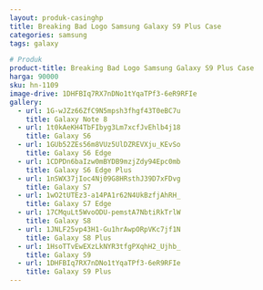 ```yaml
---
layout: produk-casinghp
title: Breaking Bad Logo Samsung Galaxy S9 Plus Case
categories: samsung
tags: galaxy

# Produk
product-title: Breaking Bad Logo Samsung Galaxy S9 Plus Case
harga: 90000
sku: hn-1109
image-drive: 1DHFBIq7RX7nDNo1tYqaTPf3-6eR9RFIe
gallery:
  - url: 1G-wJZz66ZfC9N5mpsh3fhgf43T0eBC7u
    title: Galaxy Note 8
  - url: 1t0kAeKH4TbFIbyg3Lm7xcfJvEhlb4j18
    title: Galaxy S6
  - url: 1GUb52ZEs56m8VUz5UlDZREVXju_KEvSo
    title: Galaxy S6 Edge
  - url: 1CDPDn6baIzw0mBYDB9mzjZdy94Epc0mb
    title: Galaxy S6 Edge Plus
  - url: 1nSWX37jIoc4Nj09G8HRsthJ39D7xFDvg
    title: Galaxy S7
  - url: 1wO2tUTEz3-a14PA1r62N4UkBzfjAhRH_
    title: Galaxy S7 Edge
  - url: 17CMquLt5WvoODU-pemstA7NbtiRkTrlW
    title: Galaxy S8
  - url: 1JNLF25vp43H1-Gu1hrAwpORpVKc7jf1N
    title: Galaxy S8 Plus
  - url: 1HsoTTvEwEXzLkNYR3tfgPXqhH2_Ujhb_
    title: Galaxy S9
  - url: 1DHFBIq7RX7nDNo1tYqaTPf3-6eR9RFIe
    title: Galaxy S9 Plus
---
```

